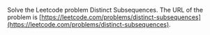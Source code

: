 Solve the Leetcode problem Distinct Subsequences.
The URL of the problem is [https://leetcode.com/problems/distinct-subsequences](https://leetcode.com/problems/distinct-subsequences).
